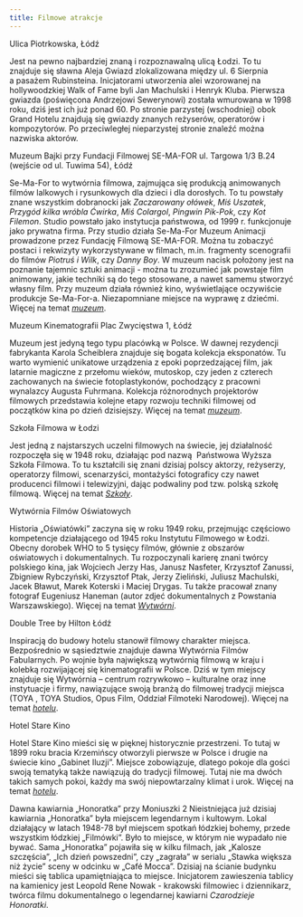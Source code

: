 ```yaml
---
title: Filmowe atrakcje
---
```

Ulica Piotrkowska, Łódź

Jest na pewno najbardziej znaną i rozpoznawalną ulicą Łodzi. To tu znajduje się sławna Aleja Gwiazd zlokalizowana między ul. 6 Sierpnia a pasażem Rubinsteina. Inicjatorami utworzenia alei wzorowanej na hollywoodzkiej Walk of Fame byli Jan Machulski i Henryk Kluba. Pierwsza gwiazda (poświęcona Andrzejowi Sewerynowi) została wmurowana w 1998 roku, dziś jest ich już ponad 60. Po stronie parzystej (wschodniej) obok Grand Hotelu znajdują się gwiazdy znanych reżyserów, operatorów i kompozytorów. Po przeciwległej nieparzystej stronie znaleźć można nazwiska aktorów. 

Muzeum Bajki przy Fundacji Filmowej SE-MA-FOR
ul. Targowa 1/3 B.24 (wejście od ul. Tuwima 54), Łódź

Se-Ma-For to wytwórnia filmowa, zajmująca się produkcją animowanych filmów lalkowych i rysunkowych dla dzieci i dla dorosłych. To tu powstały znane wszystkim dobranocki jak *Zaczarowany ołówek*, *Miś Uszatek*, *Przygód kilka wróbla Ćwirka*, *Miś Colargol*, *Pingwin Pik-Pok*, czy *Kot Filemon*. Studio powstało jako instytucja państwowa, od 1999 r. funkcjonuje jako prywatna firma. Przy studio działa Se-Ma-For Muzeum Animacji prowadzone przez Fundację Filmową SE-MA-FOR. Można tu zobaczyć postaci i rekwizyty wykorzystywane w filmach, m.in. fragmenty scenografii do filmów *Piotruś i Wilk*, czy *Danny Boy*. W muzeum nacisk położony jest na poznanie tajemnic sztuki animacji - można tu zrozumieć jak powstaje film animowany, jakie techniki są do tego stosowane, a nawet samemu stworzyć własny film. Przy muzeum działa również kino, wyświetlające oczywiście produkcje Se-Ma-For-a. Niezapomniane miejsce na wyprawę z dziećmi.
Więcej na temat [*muzeum*](www.muzeum.se-ma-for.com/).

Muzeum Kinematografii
Plac Zwycięstwa 1, Łódź

Muzeum jest jedyną tego typu placówką w Polsce. W dawnej rezydencji fabrykanta Karola Scheiblera znajduje się bogata kolekcja eksponatów. Tu warto wymienić unikatowe urządzenia z epoki poprzedzającej film, jak latarnie magiczne z przełomu wieków, mutoskop, czy jeden z czterech zachowanych na świecie fotoplastykonów, pochodzący z pracowni wynalazcy Augusta Fuhrmana. Kolekcja różnorodnych projektorów filmowych przedstawia kolejne etapy rozwoju techniki filmowej od początków kina po dzień dzisiejszy.
Więcej na temat [*muzeum*](www.kinomuzeum.pl/).

Szkoła Filmowa w Łodzi

Jest jedną z najstarszych uczelni filmowych na świecie, jej działalność rozpoczęła się w 1948 roku, działając pod nazwą  Państwowa Wyższa Szkoła Filmowa. To tu kształcili się znani dzisiaj polscy aktorzy, reżyserzy, operatorzy filmowi, scenarzyści, montażyści fotograficy czy nawet producenci filmowi i telewizyjni, dając podwaliny pod tzw. polską szkołę filmową. 
Więcej na temat [*Szkoły*](https://www.filmschool.lodz.pl/).

Wytwórnia Filmów Oświatowych

Historia „Oświatówki” zaczyna się w roku 1949 roku,  przejmując częściowo kompetencje działającego od 1945 roku Instytutu Filmowego w Łodzi. Obecny dorobek WHO to 5 tysięcy filmów, głównie z obszarów oświatowych i dokumentalnych. Tu rozpoczynali karierę znani twórcy polskiego kina, jak Wojciech Jerzy Has, Janusz Nasfeter, Krzysztof Zanussi, Zbigniew Rybczyński, Krzysztof Ptak, Jerzy Zieliński, Juliusz Machulski, Jacek Bławut, Marek Koterski i Maciej Drygas. Tu także pracował znany 
fotograf Eugeniusz Haneman (autor zdjeć dokumentalnych z Powstania Warszawskiego). 
Więcej na temat [*Wytwórni*](http://www.wfo.com.pl/).

Double Tree by Hilton Łódź

Inspiracją do budowy hotelu  stanowił filmowy charakter miejsca. Bezpośrednio w sąsiedztwie znajduje dawna Wytwórnia Filmów Fabularnych. Po wojnie była największą wytwórnią filmową w kraju i kolebką rozwijającej się kinematografii w Polsce. Dziś w tym miejscy znajduje się Wytwórnia – centrum rozrywkowo – kulturalne oraz inne instytuacje i firmy, nawiązujące swoją branżą do filmowej tradycji miejsca (TOYA , TOYA Studios, Opus Film, Oddział Filmoteki Narodowej).
Więcej na temat [*hotelu*](http://www.doubletreelodz.pl/).

Hotel Stare Kino

Hotel Stare Kino mieści się w pięknej historycznie przestrzeni. To tutaj w 1899 roku bracia Krzemińscy otworzyli pierwsze w Polsce i drugie na świecie kino „Gabinet Iluzji”.
Miejsce zobowiązuje, dlatego pokoje dla gości swoją tematyką także nawiązują do tradycji filmowej. Tutaj nie ma dwóch takich samych pokoi, każdy ma swój niepowtarzalny klimat i urok. 
Więcej na temat [*hotelu*](http://www.cinemahotel.pl/).

Dawna kawiarnia „Honoratka” przy Moniuszki 2 
Nieistniejąca już dzisiaj kawiarnia „Honoratka” była miejscem legendarnym i kultowym. Lokal działający w latach 1948-78 był miejscem spotkań łódzkiej bohemy, przede wszystkim łódzkiej „Filmówki”. Było to miejsce, w którym nie wypadało nie bywać. Sama „Honoratka” pojawiła się w kilku filmach, jak „Kalosze szczęścia”, „Ich dzień powszedni”, czy „zagrała” w serialu „Stawka większa niż życie” sceny w odcinku w „Café Mocca”. Dzisiaj na ścianie budynku mieści się tablica upamiętniająca to miejsce. Inicjatorem zawieszenia tablicy na kamienicy jest Leopold Rene Nowak - krakowski filmowiec i dziennikarz, twórca filmu dokumentalnego o legendarnej kawiarni *Czarodzieje Honoratki*.
